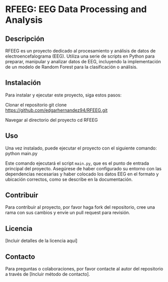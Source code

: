 # RFEEG: EEG Data Processing and Analysis

## Descripción
RFEEG es un proyecto dedicado al procesamiento y análisis de datos de electroencefalograma (EEG). Utiliza una serie de scripts en Python para preparar, manipular y analizar datos de EEG, incluyendo la implementación de un modelo de Random Forest para la clasificación o análisis.
## Instalación

Para instalar y ejecutar este proyecto, siga estos pasos:

Clonar el repositorio
git clone https://github.com/edgarhernandez94/RFEEG.git

Navegar al directorio del proyecto
cd RFEEG


## Uso

Una vez instalado, puede ejecutar el proyecto con el siguiente comando:
python main.py


Este comando ejecutará el script `main.py`, que es el punto de entrada principal del proyecto. Asegúrese de haber configurado su entorno con las dependencias necesarias y haber colocado los datos EEG en el formato y ubicación correctos, como se describe en la documentación.

## Contribuir

Para contribuir al proyecto, por favor haga fork del repositorio, cree una rama con sus cambios y envíe un pull request para revisión.

## Licencia

[Incluir detalles de la licencia aquí]

## Contacto

Para preguntas o colaboraciones, por favor contacte al autor del repositorio a través de [Incluir método de contacto].



